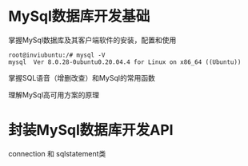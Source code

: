# MySql数据库开发基础

掌握MySql数据库及其客户端软件的安装，配置和使用

```shell
root@inviubuntu:/# mysql -V
mysql  Ver 8.0.28-0ubuntu0.20.04.4 for Linux on x86_64 ((Ubuntu))
```

掌握SQL语音（增删改查）和MySql的常用函数

理解MySql高可用方案的原理

# 封装MySql数据库开发API

connection 和 sqlstatement类

